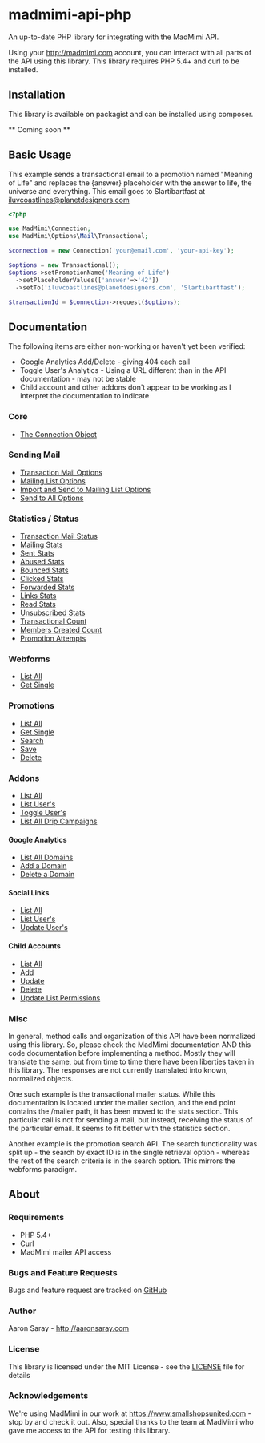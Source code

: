 # madmimi-api-php
An up-to-date PHP library for integrating with the MadMimi API.

Using your <http://madmimi.com> account, you can interact with all parts of the API using this library.  This library
requires PHP 5.4+ and curl to be installed.

## Installation

This library is available on packagist and can be installed using composer.

** Coming soon ** 

## Basic Usage

This example sends a transactional email to a promotion named "Meaning of Life" and replaces the {answer} placeholder with
the answer to life, the universe and everything.  This email goes to Slartibartfast at iluvcoastlines@planetdesigners.com

```php
<?php

use MadMimi\Connection;
use MadMimi\Options\Mail\Transactional;

$connection = new Connection('your@email.com', 'your-api-key');

$options = new Transactional();
$options->setPromotionName('Meaning of Life')
  ->setPlaceholderValues(['answer'=>'42'])
  ->setTo('iluvcoastlines@planetdesigners.com', 'Slartibartfast');

$transactionId = $connection->request($options);
```

## Documentation

The following items are either non-working or haven't yet been verified:
- Google Analytics Add/Delete - giving 404 each call
- Toggle User's Analytics - Using a URL different than in the API documentation - may not be stable
- Child account and other addons don't appear to be working as I interpret the documentation to indicate

### Core
 - [The Connection Object](docs/connection.md)
 
### Sending Mail
 - [Transaction Mail Options](docs/mail/transactional.md)
 - [Mailing List Options](docs/mail/mailing-list.md)
 - [Import and Send to Mailing List Options](docs/mail/import-mailing-list.md)
 - [Send to All Options](docs/mail/send-to-all.md)
 
### Statistics / Status
 - [Transaction Mail Status](docs/stats/transactional.md)
 - [Mailing Stats](docs/stats/mailing.md) 
 - [Sent Stats](docs/stats/sent.md) 
 - [Abused Stats](docs/stats/abused.md) 
 - [Bounced Stats](docs/stats/bounced.md) 
 - [Clicked Stats](docs/stats/clicked.md) 
 - [Forwarded Stats](docs/stats/forwarded.md) 
 - [Links Stats](docs/stats/links.md) 
 - [Read Stats](docs/stats/read.md) 
 - [Unsubscribed Stats](docs/stats/unsubscribed.md) 
 - [Transactional Count](docs/stats/transactional-count.md)
 - [Members Created Count](docs/stats/members-created-count.md)
 - [Promotion Attempts](docs/stats/promotion-attempts.md)
 
### Webforms
 - [List All](docs/webforms/all.md)
 - [Get Single](docs/webforms/single.md)
   
### Promotions
 - [List All](docs/promotions/all.md)
 - [Get Single](docs/promotions/single.md)
 - [Search](docs/promotions/search.md)
 - [Save](docs/promotions/save.md)
 - [Delete](promotions/delete.md)

### Addons
 - [List All](docs/addons/all.md)
 - [List User's](docs/addons/user.md)
 - [Toggle User's](doc/addons/toggle.md)
 - [List All Drip Campaigns](docs/addons/drip.md)
 
#### Google Analytics
 - [List All Domains](docs/addons/ga/all.md)
 - [Add a Domain](docs/addons/ga/add.md)
 - [Delete a Domain](docs/addons/ga/delete.md)
 
#### Social Links
 - [List All](docs/addons/sociallinks/all.md)
 - [List User's](docs/addons/sociallinks/user.md)
 - [Update User's](docs/addons/sociallinks/update.md)
   
#### Child Accounts
 - [List All](docs/addons/childaccounts/all.md)   
 - [Add](docs/addons/childaccounts/add.md)   
 - [Update](docs/addons/childaccounts/update.md)   
 - [Delete](docs/addons/childaccounts/delete.md)   
 - [Update List Permissions](docs/addons/childaccounts/permissions.md)   
   
### Misc
  
In general, method calls and organization of this API have been normalized using this library.  So, please check
the MadMimi documentation AND this code documentation before implementing a method.  Mostly they will translate the same, 
but from time to time there have been liberties taken in this library.  The responses are not currently translated into
known, normalized objects.

One such example is the transactional mailer status.  While this documentation is located under the mailer section, and
the end point contains the /mailer path, it has been moved to the stats section.  This particular call is not for sending
a mail, but instead, receiving the status of the particular email.  It seems to fit better with the statistics section.

Another example is the promotion search API.  The search functionality was split up - the search by exact ID is in the single
retrieval option - whereas the rest of the search criteria is in the search option.  This mirrors the webforms paradigm.
  
## About

### Requirements

 - PHP 5.4+
 - Curl
 - MadMimi mailer API access
 
### Bugs and Feature Requests

Bugs and feature request are tracked on [GitHub](https://github.com/aaronsaray/madmimi-api-php/issues)

### Author

Aaron Saray - <http://aaronsaray.com>

### License

This library is licensed under the MIT License - see the [LICENSE](LICENSE) file for details

### Acknowledgements

We're using MadMimi in our work at <https://www.smallshopsunited.com> - stop by and check it out.  Also, special thanks
to the team at MadMimi who gave me access to the API for testing this library.  
